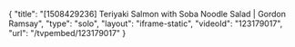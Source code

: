 {
    "title": "[1508429236] Teriyaki Salmon with Soba Noodle Salad | Gordon Ramsay",
    "type": "solo",
    "layout": "iframe-static",
    "videoId": "123179017",
    "url": "\/tvpembed\/123179017"
}